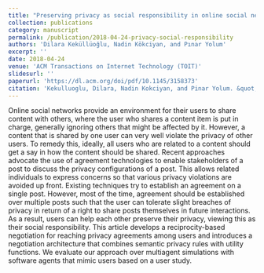 ```yaml
---
title: "Preserving privacy as social responsibility in online social networks"
collection: publications
category: manuscript
permalink: /publication/2018-04-24-privacy-social-responsibility
authors: 'Dilara Keküllüoğlu, Nadin Kökciyan, and Pınar Yolum'
excerpt: ''
date: 2018-04-24
venue: 'ACM Transactions on Internet Technology (TOIT)'
slidesurl: ''
paperurl: 'https://dl.acm.org/doi/pdf/10.1145/3158373'
citation: 'Kekulluoglu, Dilara, Nadin Kokciyan, and Pinar Yolum. &quot;Preserving privacy as social responsibility in online social networks.&quot; <i>ACM Transactions on Internet Technology (TOIT)</i> 18.4 (2018): 1-22.'
---
```


Online social networks provide an environment for their users to share content with others, where the user who shares a content item is put in charge, generally ignoring others that might be affected by it. However, a content that is shared by one user can very well violate the privacy of other users. To remedy this, ideally, all users who are related to a content should get a say in how the content should be shared. Recent approaches advocate the use of agreement technologies to enable stakeholders of a post to discuss the privacy configurations of a post. This allows related individuals to express concerns so that various privacy violations are avoided up front. Existing techniques try to establish an agreement on a single post. However, most of the time, agreement should be established over multiple posts such that the user can tolerate slight breaches of privacy in return of a right to share posts themselves in future interactions. As a result, users can help each other preserve their privacy, viewing this as their social responsibility. This article develops a reciprocity-based negotiation for reaching privacy agreements among users and introduces a negotiation architecture that combines semantic privacy rules with utility functions. We evaluate our approach over multiagent simulations with software agents that mimic users based on a user study.
